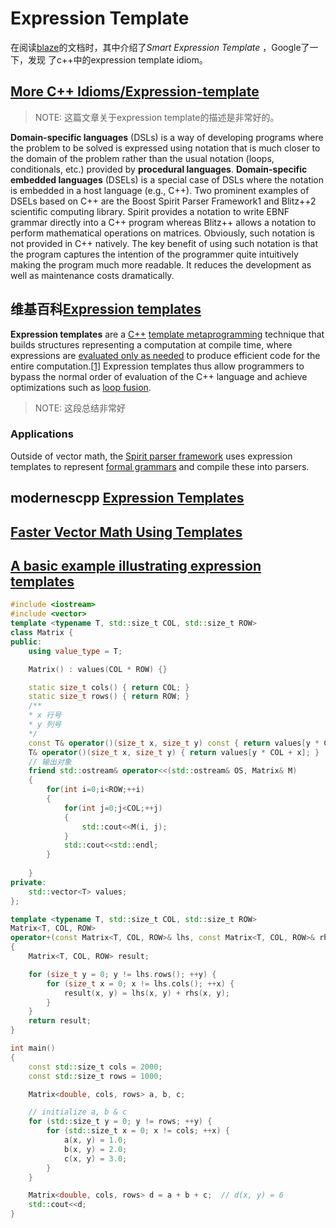 # Expression Template

在阅读[blaze](https://bitbucket.org/blaze-lib/blaze/src/master/)的文档时，其中介绍了*Smart Expression Template* ，Google了一下，发现 了c++中的expression template idiom。

## [More C++ Idioms/Expression-template](https://en.wikibooks.org/wiki/More_C%2B%2B_Idioms/Expression-template)

> NOTE: 这篇文章关于expression template的描述是非常好的。

**Domain-specific languages** (DSLs) is a way of developing programs where the problem to be solved is expressed using notation that is much closer to the domain of the problem rather than the usual notation (loops, conditionals, etc.) provided by **procedural languages**. **Domain-specific embedded languages** (DSELs) is a special case of DSLs where the notation is embedded in a host language (e.g., C++). Two prominent examples of DSELs based on C++ are the Boost Spirit Parser Framework1 and Blitz++2 scientific computing library. Spirit provides a notation to write EBNF grammar directly into a C++ program whereas Blitz++ allows a notation to perform mathematical operations on matrices. Obviously, such notation is not provided in C++ natively. The key benefit of using such notation is that the program captures the intention of the programmer quite intuitively making the program much more readable. It reduces the development as well as maintenance costs
dramatically.



## 维基百科[Expression templates](https://en.wikipedia.org/wiki/Expression_templates)

**Expression templates** are a [C++](https://en.wikipedia.org/wiki/C%2B%2B) [template metaprogramming](https://en.wikipedia.org/wiki/Template_metaprogramming) technique that builds structures representing a computation at compile time, where expressions are [evaluated only as needed](https://en.wikipedia.org/wiki/Lazy_evaluation) to produce efficient code for the entire computation.[[1\]](https://en.wikipedia.org/wiki/Expression_templates#cite_note-matsuzaki-1) Expression templates thus allow programmers to bypass the normal order of evaluation of the C++ language and achieve optimizations such as [loop fusion](https://en.wikipedia.org/wiki/Loop_fusion).

> NOTE: 这段总结非常好

### Applications

Outside of vector math, the [Spirit parser framework](https://en.wikipedia.org/wiki/Spirit_parser_framework) uses expression templates to represent [formal grammars](https://en.wikipedia.org/wiki/Formal_grammar) and compile these into parsers.



## modernescpp [Expression Templates](https://www.modernescpp.com/index.php/expression-templates)



## [Faster Vector Math Using Templates](https://www.flipcode.com/archives/Faster_Vector_Math_Using_Templates.shtml)



## [A basic example illustrating expression templates](https://riptutorial.com/cplusplus/example/19992/a-basic-example-illustrating-expression-templates)



```c++
#include <iostream>
#include <vector>
template <typename T, std::size_t COL, std::size_t ROW>
class Matrix {
public:
    using value_type = T;

    Matrix() : values(COL * ROW) {}

    static size_t cols() { return COL; }
    static size_t rows() { return ROW; }
	/**
	* x 行号
	* y 列号
	*/
    const T& operator()(size_t x, size_t y) const { return values[y * COL + x]; }
    T& operator()(size_t x, size_t y) { return values[y * COL + x]; }
    // 输出对象
	friend std::ostream& operator<<(std::ostream& OS, Matrix& M)
    {
        for(int i=0;i<ROW;++i)
        {
            for(int j=0;j<COL;++j)
            {
             	std::cout<<M(i, j);
            }
            std::cout<<std::endl;
        }
            
    }
private:
    std::vector<T> values;
};

template <typename T, std::size_t COL, std::size_t ROW>
Matrix<T, COL, ROW>
operator+(const Matrix<T, COL, ROW>& lhs, const Matrix<T, COL, ROW>& rhs)
{
    Matrix<T, COL, ROW> result;

    for (size_t y = 0; y != lhs.rows(); ++y) {
        for (size_t x = 0; x != lhs.cols(); ++x) {
            result(x, y) = lhs(x, y) + rhs(x, y);
        }
    }
    return result;
}

int main()
{
    const std::size_t cols = 2000;
    const std::size_t rows = 1000;

    Matrix<double, cols, rows> a, b, c;

    // initialize a, b & c
    for (std::size_t y = 0; y != rows; ++y) {
        for (std::size_t x = 0; x != cols; ++x) {
            a(x, y) = 1.0;
            b(x, y) = 2.0;
            c(x, y) = 3.0;
        }
    }  

    Matrix<double, cols, rows> d = a + b + c;  // d(x, y) = 6 
    std::cout<<d;
}

```

